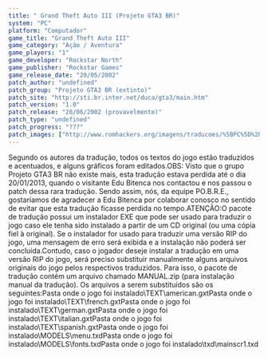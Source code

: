 ```yaml
---
title: " Grand Theft Auto III (Projeto GTA3 BR)"
system: "PC"
platform: "Computador"
game_title: "Grand Theft Auto III"
game_category: "Ação / Aventura"
game_players: "1"
game_developer: "Rockstar North"
game_publisher: "Rockstar Games"
game_release_date: "20/05/2002"
patch_author: "undefined"
patch_group: "Projeto GTA3 BR (extinto)"
patch_site: "http://sti.br.inter.net/duca/gta3/main.htm"
patch_version: "1.0"
patch_release: "28/06/2002 (provavelmente)"
patch_type: "undefined"
patch_progress: "???"
patch_images: ["http://www.romhackers.org/imagens/traducoes/%5BPC%5D%20Grand%20Theft%20Auto%20III%20-%20Projeto%20GTA3%20BR%20-%201.jpg","http://www.romhackers.org/imagens/traducoes/%5BPC%5D%20Grand%20Theft%20Auto%20III%20-%20Projeto%20GTA3%20BR%20-%202.jpg","http://www.romhackers.org/imagens/traducoes/%5BPC%5D%20Grand%20Theft%20Auto%20III%20-%20Projeto%20GTA3%20BR%20-%203.jpg"]
---
```

Segundo os autores da tradução, todos os textos do jogo estão traduzidos e acentuados, e alguns gráficos foram editados.OBS: Visto que o grupo Projeto GTA3 BR não existe mais, esta tradução estava perdida até o dia 20/01/2013, quando o visitante Edu Bitenca nos contactou e nos passou o patch dessa rara tradução. Sendo assim, nós, da equipe PO.B.R.E., gostaríamos de agradecer a Edu Bitenca por colaborar conosco no sentido de evitar que esta tradução ficasse perdida no tempo.ATENÇÃO:O pacote de tradução possui um instalador EXE que pode ser usado para traduzir o jogo caso ele tenha sido instalado a partir de um CD original (ou uma cópia fiel à original). Se o instalador for usado para traduzir uma versão RIP do jogo, uma mensagem de erro será exibida e a instalação não poderá ser concluída.Contudo, caso o jogador deseje instalar a tradução em uma versão RIP do jogo, será preciso substituir manualmente alguns arquivos originais do jogo pelos respectivos traduzidos. Para isso, o pacote de tradução contém um arquivo chamado MANUAL.zip (para instalação manual da tradução). Os arquivos a serem substituídos são os seguintes:Pasta onde o jogo foi instalado\TEXT\american.gxtPasta onde o jogo foi instalado\TEXT\french.gxtPasta onde o jogo foi instalado\TEXT\german.gxtPasta onde o jogo foi instalado\TEXT\italian.gxtPasta onde o jogo foi instalado\TEXT\spanish.gxtPasta onde o jogo foi instalado\MODELS\menu.txdPasta onde o jogo foi instalado\MODELS\fonts.txdPasta onde o jogo foi instalado\txd\mainscr1.txd